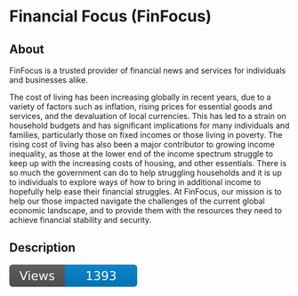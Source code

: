 # Financial Focus (FinFocus)

## About

FinFocus is a trusted provider of financial news and services for individuals and businesses alike.

The cost of living has been increasing globally in recent years, due to a variety of factors such as inflation, rising prices for essential goods and services, and the devaluation of local currencies. This has led to a strain on household budgets and has significant implications for many individuals and families, particularly those on fixed incomes or those living in poverty. The rising cost of living has also been a major contributor to growing income inequality, as those at the lower end of the income spectrum struggle to keep up with the increasing costs of housing, and other essentials.
There is so much the government can do to help struggling households and it is up to individuals to explore ways of how to bring in additional income to hopefully help ease their financial struggles. At FinFocus, our mission is to help our those impacted navigate the challenges of the current global economic landscape, and to provide them with the resources they need to achieve financial stability and security.

## Description



[![Image of github-profile-views-counter](https://github.com/alexandrabatrak/github-profile-views-counter/blob/master/svg/598676123/badge.svg)](https://github.com/alexandrabatrak/github-profile-views-counter/blob/master/readme/598676123/week.md)
